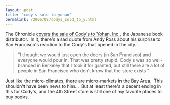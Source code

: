 ```yaml
---
layout: post
title: "cody's sold to yohan"
permalink: /2006/09/codys_sold_to_y.html
---
```


<p>The Chronicle <a href="http://www.sfgate.com/cgi-bin/article.cgi?f=/c/a/2006/09/09/BUGNTL26MA1.DTL">covers the sale of Cody's to Yohan, Inc.</a>, the Japanese book distributor.&nbsp; In it, there's a sad quote from Andy Ross about his surprise to San Francisco's reaction to the Cody's that opened in the city...</p><blockquote><p>&quot;I thought we would just open the doors (in San 
Francisco) and everyone would pour in. That was pretty stupid. Cody's was so 
well-branded in Berkeley that I took it for granted, but still there are a lot 
of people in San Francisco who don't know that the store exists.&quot;</p></blockquote><p>Just like the micro-climates, there are micro-markets in the Bay Area.&nbsp; This shouldn't have been news to him...&nbsp; But at least there's a decent ending in this for Cody's, and the 4th Street store is still one of my favorite places to buy books.</p><blockquote></blockquote>


